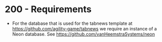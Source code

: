 # 200 - Requirements

- For the database that is used for the tabnews template at https://github.com/agility-game/tabnews we require an instance of a Neon database. See https://github.com/vanHeemstraSystems/neon
